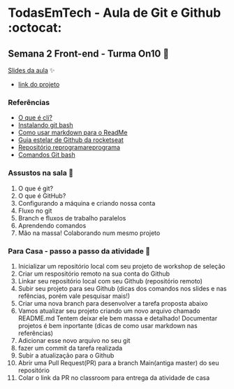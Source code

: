 # TodasEmTech - Aula de Git e Github  :octocat:
## Semana 2 Front-end - Turma On10 💜

[Slides da aula](https://docs.google.com/presentation/d/1fA7hVbZUbIbbhfi5xhPFIwE5PVaN1NWizv8E5QoBJ-0/edit?usp=sharing)  :sparkles:

- <a href="https://github.com/csoaresdg/workshop1/pull/2#issue-597227317" target="_blank">link do projeto</a>




### Referências

* [O que é cli?](https://rockcontent.com/br/blog/cli/)
* [Instalando git bash](https://www.webdevdrops.com/git-bash-como-instalar-usar/)
* [Como usar markdown para o ReadMe](https://guides.github.com/pdfs/markdown-cheatsheet-online.pdf)
* [Guia estelar de Github da rocketseat](https://app.rocketseat.com.br/node/o-guia-estelar-de-git-hub)
* [Repositório reprogramareprograma](https://github.com/reprograma/On8-git-github)
* [Comandos Git bash](https://comandosgit.github.io/)

### Assustos na sala  :metal:

1. O que é git?
2. O que é GitHub?
3. Configurando a máquina e criando nossa conta 
4. Fluxo no git 
5. Branch e fluxos de trabalho paralelos
6. Aprendendo comandos
7. Mão na massa! Colaborando num mesmo projeto 

### Para Casa - passo a passo da atividade  :rocket:

1. Inicializar um repositório local com seu projeto de workshop de seleção 
1. Criar um respositório remoto na sua conta do Github
3. Linkar seu repositório local com seu Github (repositório remoto)
4. Subir seu projeto para seu Github (dicas dos comandos nos slides e nas refências, porém vale pesquisar mais!)
5. Criar uma nova branch para desenvolver a tarefa proposta abaixo 
6. Vamos atualizar seu projeto criando um novo arquivo chamado README.md  Tentem deixar ele bem massa e detalhado! Documentar projetos é bem inportante (dicas de como usar markdown nas referências)
7. Adicionar esse novo arquivo no seu git
8. fazer um commit da tarefa realizada
9. Subir a atualização para o Github
10. Abrir uma Pull Request(PR) para a branch Main(antiga master) do seu repositório
11. Colar o link da PR no classroom para entrega da atividade de casa




